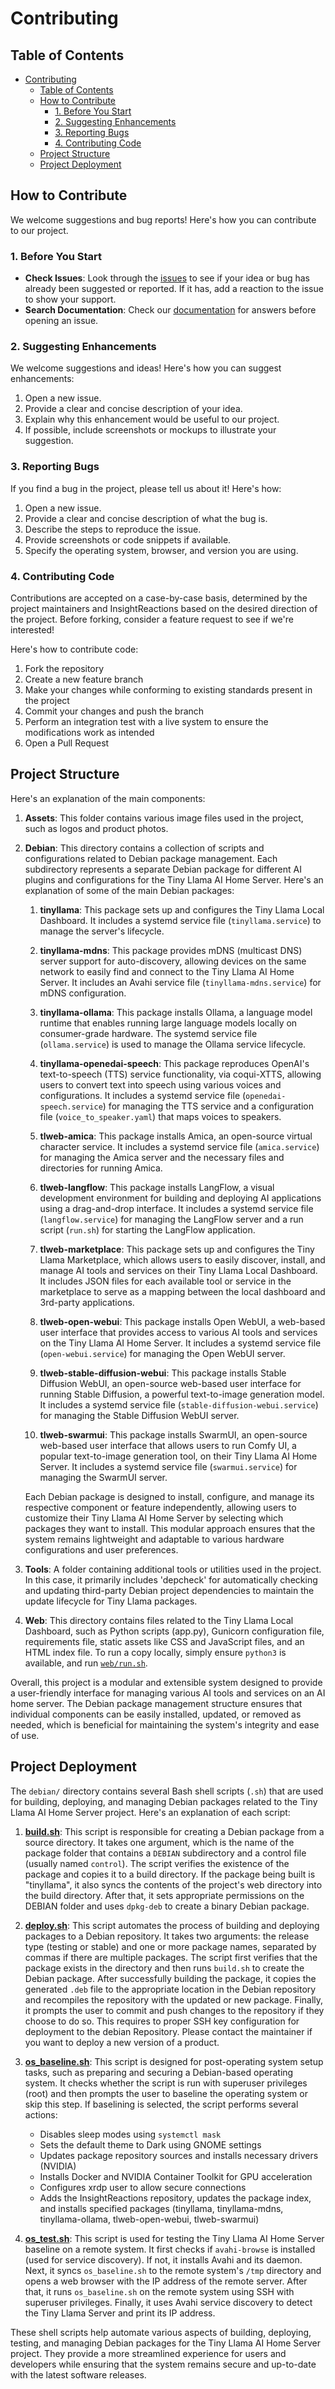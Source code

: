  # Contributing

## Table of Contents

- [Contributing](#contributing)
  - [Table of Contents](#table-of-contents)
  - [How to Contribute](#how-to-contribute)
    - [1. Before You Start](#1-before-you-start)
    - [2. Suggesting Enhancements](#2-suggesting-enhancements)
    - [3. Reporting Bugs](#3-reporting-bugs)
    - [4. Contributing Code](#4-contributing-code)
  - [Project Structure](#project-structure)
  - [Project Deployment](#project-deployment)


## How to Contribute

We welcome suggestions and bug reports! Here's how you can contribute to our project.

### 1. Before You Start

- **Check Issues**: Look through the [issues](https://github.com/InsightReactions/TinyLlama/issues) to see if your idea or bug has already been suggested or reported. If it has, add a reaction to the issue to show your support.
- **Search Documentation**: Check our [documentation](https://tinyllama.insightreactions.com) for answers before opening an issue.

### 2. Suggesting Enhancements

We welcome suggestions and ideas! Here's how you can suggest enhancements:

1. Open a new issue.
2. Provide a clear and concise description of your idea.
3. Explain why this enhancement would be useful to our project.
4. If possible, include screenshots or mockups to illustrate your suggestion.

### 3. Reporting Bugs

If you find a bug in the project, please tell us about it! Here's how:

1. Open a new issue.
2. Provide a clear and concise description of what the bug is.
3. Describe the steps to reproduce the issue.
4. Provide screenshots or code snippets if available.
5. Specify the operating system, browser, and version you are using.

### 4. Contributing Code

Contributions are accepted on a case-by-case basis, determined by the project maintainers and InsightReactions based on the desired direction of the project. Before forking, consider a feature request to see if we're interested!

Here's how to contribute code:

1. Fork the repository
2. Create a new feature branch
3. Make your changes while conforming to existing standards present in the project
4. Commit your changes and push the branch
5. Perform an integration test with a live system to ensure the modifications work as intended
6. Open a Pull Request

## Project Structure

Here's an explanation of the main components:

1. **Assets**: This folder contains various image files used in the project, such as logos and product photos.

2. **Debian**: This directory contains a collection of scripts and configurations related to Debian package management. Each subdirectory represents a separate Debian package for different AI plugins and configurations for the Tiny Llama AI Home Server. Here's an explanation of some of the main Debian packages:
   1. **tinyllama**: This package sets up and configures the Tiny Llama Local Dashboard. It includes a systemd service file (`tinyllama.service`) to manage the server's lifecycle.

   2. **tinyllama-mdns**: This package provides mDNS (multicast DNS) server support for auto-discovery, allowing devices on the same network to easily find and connect to the Tiny Llama AI Home Server. It includes an Avahi service file (`tinyllama-mdns.service`) for mDNS configuration.

   3. **tinyllama-ollama**: This package installs Ollama, a language model runtime that enables running large language models locally on consumer-grade hardware. The systemd service file (`ollama.service`) is used to manage the Ollama service lifecycle.

   4. **tinyllama-openedai-speech**: This package reproduces OpenAI's text-to-speech (TTS) service functionality, via coqui-XTTS, allowing users to convert text into speech using various voices and configurations. It includes a systemd service file (`openedai-speech.service`) for managing the TTS service and a configuration file (`voice_to_speaker.yaml`) that maps voices to speakers.

   5. **tlweb-amica**: This package installs Amica, an open-source virtual character service. It includes a systemd service file (`amica.service`) for managing the Amica server and the necessary files and directories for running Amica.

   6. **tlweb-langflow**: This package installs LangFlow, a visual development environment for building and deploying AI applications using a drag-and-drop interface. It includes a systemd service file (`langflow.service`) for managing the LangFlow server and a run script (`run.sh`) for starting the LangFlow application.

   7. **tlweb-marketplace**: This package sets up and configures the Tiny Llama Marketplace, which allows users to easily discover, install, and manage AI tools and services on their Tiny Llama Local Dashboard. It includes JSON files for each available tool or service in the marketplace to serve as a mapping between the local dashboard and 3rd-party applications.

   8. **tlweb-open-webui**: This package installs Open WebUI, a web-based user interface that provides access to various AI tools and services on the Tiny Llama AI Home Server. It includes a systemd service file (`open-webui.service`) for managing the Open WebUI server.

   9.  **tlweb-stable-diffusion-webui**: This package installs Stable Diffusion WebUI, an open-source web-based user interface for running Stable Diffusion, a powerful text-to-image generation model. It includes a systemd service file (`stable-diffusion-webui.service`) for managing the Stable Diffusion WebUI server.

   10. **tlweb-swarmui**: This package installs SwarmUI, an open-source web-based user interface that allows users to run Comfy UI, a popular text-to-image generation tool, on their Tiny Llama AI Home Server. It includes a systemd service file (`swarmui.service`) for managing the SwarmUI server.

   Each Debian package is designed to install, configure, and manage its respective component or feature independently, allowing users to customize their Tiny Llama AI Home Server by selecting which packages they want to install. This modular approach ensures that the system remains lightweight and adaptable to various hardware configurations and user preferences.

3. **Tools**: A folder containing additional tools or utilities used in the project. In this case, it primarily includes 'depcheck' for automatically checking and updating third-party Debian project dependencies to maintain the update lifecycle for Tiny Llama packages.

4. **Web**: This directory contains files related to the Tiny Llama Local Dashboard, such as Python scripts (app.py), Gunicorn configuration file, requirements file, static assets like CSS and JavaScript files, and an HTML index file. To run a copy locally, simply ensure `python3` is available, and run [`web/run.sh`](web/run.sh).

Overall, this project is a modular and extensible system designed to provide a user-friendly interface for managing various AI tools and services on an AI home server. The Debian package management structure ensures that individual components can be easily installed, updated, or removed as needed, which is beneficial for maintaining the system's integrity and ease of use.

## Project Deployment

The `debian/` directory contains several Bash shell scripts (`.sh`) that are used for building, deploying, and managing Debian packages related to the Tiny Llama AI Home Server project. Here's an explanation of each script:

1. **[build.sh](debian/build.sh)**: This script is responsible for creating a Debian package from a source directory. It takes one argument, which is the name of the package folder that contains a `DEBIAN` subdirectory and a control file (usually named `control`). The script verifies the existence of the package and copies it to a build directory. If the package being built is "tinyllama", it also syncs the contents of the project's web directory into the build directory. After that, it sets appropriate permissions on the DEBIAN folder and uses `dpkg-deb` to create a binary Debian package.

2. **[deploy.sh](debian/deploy.sh)**: This script automates the process of building and deploying packages to a Debian repository. It takes two arguments: the release type (testing or stable) and one or more package names, separated by commas if there are multiple packages. The script first verifies that the package exists in the directory and then runs `build.sh` to create the Debian package. After successfully building the package, it copies the generated `.deb` file to the appropriate location in the Debian repository and recompiles the repository with the updated or new package. Finally, it prompts the user to commit and push changes to the repository if they choose to do so. This requires to proper SSH key configuration for deployment to the debian Repository. Please contact the maintainer if you want to deploy a new version of a product.

3. **[os_baseline.sh](debian/os_baseline.sh)**: This script is designed for post-operating system setup tasks, such as preparing and securing a Debian-based operating system. It checks whether the script is run with superuser privileges (root) and then prompts the user to baseline the operating system or skip this step. If baselining is selected, the script performs several actions:
	* Disables sleep modes using `systemctl mask`
	* Sets the default theme to Dark using GNOME settings
	* Updates package repository sources and installs necessary drivers (NVIDIA)
	* Installs Docker and NVIDIA Container Toolkit for GPU acceleration
	* Configures xrdp user to allow secure connections
	* Adds the InsightReactions repository, updates the package index, and installs specified packages (tinyllama, tinyllama-mdns, tinyllama-ollama, tlweb-open-webui, tlweb-swarmui)

4. **[os_test.sh](debian/os_test.sh)**: This script is used for testing the Tiny Llama AI Home Server baseline on a remote system. It first checks if `avahi-browse` is installed (used for service discovery). If not, it installs Avahi and its daemon. Next, it syncs `os_baseline.sh` to the remote system's `/tmp` directory and opens a web browser with the IP address of the remote server. After that, it runs `os_baseline.sh` on the remote system using SSH with superuser privileges. Finally, it uses Avahi service discovery to detect the Tiny Llama Server and print its IP address.

These shell scripts help automate various aspects of building, deploying, testing, and managing Debian packages for the Tiny Llama AI Home Server project. They provide a more streamlined experience for users and developers while ensuring that the system remains secure and up-to-date with the latest software releases.